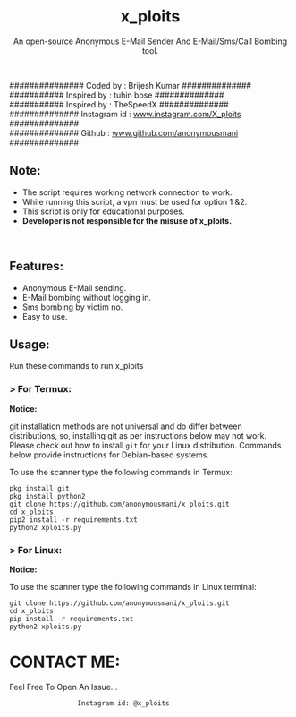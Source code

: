 <h1 align="center">x_ploits

</h1>
<p align="center">An open-source Anonymous E-Mail Sender And E-Mail/Sms/Call Bombing tool.</p><br>


###############  Coded by      : Brijesh Kumar ##############<br>
########### Inspired by        : tuhin bose ##############<br>
########### Inspired by        : TheSpeedX ##############<br>
##############  Instagram id   : www.instagram.com/X_ploits ##############<br>
##############  Github         : www.github.com/anonymousmani ##############<br>


## Note:

- The script requires working network connection to work.
- While running this script, a vpn must be used for option 1 &2.
- This script is only for educational purposes.
- **Developer is not responsible for the misuse of x_ploits.**
<br>

## Features:

- Anonymous E-Mail sending.
- E-Mail bombing without logging in.
- Sms bombing by victim no.
- Easy to use.

## Usage:

Run these commands to run x_ploits

### > For Termux:

**Notice:** 

git installation methods are not universal and do differ between distributions,
so, installing git as per instructions below may not work.
Please check out how to install `git` for your Linux distribution.
Commands below provide instructions for Debian-based systems.

To use the scanner type the following commands in Termux:
```
pkg install git
pkg install python2
git clone https://github.com/anonymousmani/x_ploits.git
cd x_ploits
pip2 install -r requirements.txt
python2 xploits.py
```

### > For Linux:

**Notice:** 

To use the scanner type the following commands in Linux terminal:
```
git clone https://github.com/anonymousmani/x_ploits.git
cd x_ploits
pip install -r requirements.txt
python2 xploits.py
```



# CONTACT ME:

Feel Free To Open An Issue...

```
                 Instagram id: @x_ploits
      
```


